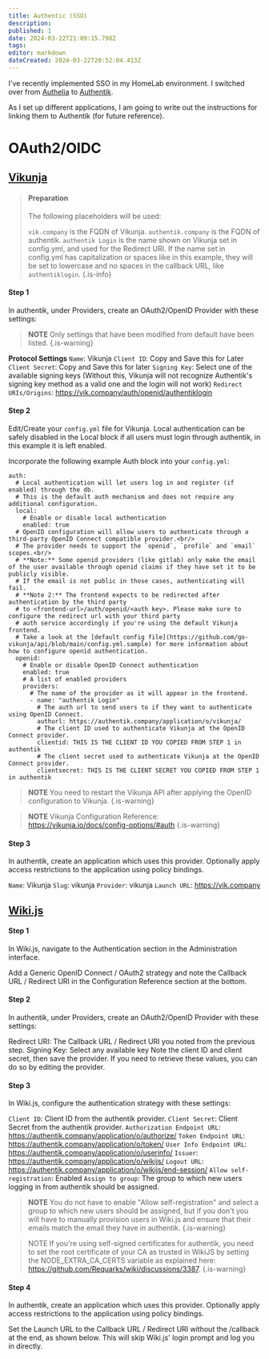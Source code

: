```yaml
---
title: Authentic (SSO)
description: 
published: 1
date: 2024-03-22T21:09:15.798Z
tags: 
editor: markdown
dateCreated: 2024-03-22T20:52:04.413Z
---
```


I've recently implemented SSO in my HomeLab environment. I switched over from [Authelia](https://www.authelia.com) to [Authentik](https://goauthentik.io).

As I set up different applications, I am going to write out the instructions for linking them to Authentik (for future reference).

# OAuth2/OIDC
## [Vikunja](https://docs.goauthentik.io/integrations/services/vikunja/)
> #### Preparation
> 
> The following placeholders will be used:
> 
> `vik.company` is the FQDN of Vikunja.
> `authentik.company` is the FQDN of authentik.
> `authentik Login` is the name shown on Vikunja set in config.yml, and used for the Redirect URI. If the name set in config.yml has capitalization or spaces like in this example, they will be set to lowercase and no spaces in the callback URL, like `authentiklogin`.
{.is-info}

#### Step 1
 
In authentik, under Providers, create an OAuth2/OpenID Provider with these settings:

> **NOTE**
> Only settings that have been modified from default have been listed.
{.is-warning}

**Protocol Settings**
`Name`: Vikunja
`Client ID`: Copy and Save this for Later
`Client Secret`: Copy and Save this for later
`Signing Key`: Select one of the available signing keys (Without this, Vikunja will not recognize Authentik's signing key method as a valid one and the login will not work)
`Redirect URIs/Origins`:
https://vik.company/auth/openid/authentiklogin



#### Step 2

Edit/Create your `config.yml` file for Vikunja. Local authentication can be safely disabled in the Local block if all users must login through authentik, in this example it is left enabled.

Incorporate the following example Auth block into your `config.yml`:

```
auth:
  # Local authentication will let users log in and register (if enabled) through the db.
  # This is the default auth mechanism and does not require any additional configuration.
  local:
    # Enable or disable local authentication
    enabled: true
  # OpenID configuration will allow users to authenticate through a third-party OpenID Connect compatible provider.<br/>
  # The provider needs to support the `openid`, `profile` and `email` scopes.<br/>
  # **Note:** Some openid providers (like gitlab) only make the email of the user available through openid claims if they have set it to be publicly visible.
  # If the email is not public in those cases, authenticating will fail.
  # **Note 2:** The frontend expects to be redirected after authentication by the third party
  # to <frontend-url>/auth/openid/<auth key>. Please make sure to configure the redirect url with your third party
  # auth service accordingly if you're using the default Vikunja frontend.
  # Take a look at the [default config file](https://github.com/go-vikunja/api/blob/main/config.yml.sample) for more information about how to configure openid authentication.
  openid:
    # Enable or disable OpenID Connect authentication
    enabled: true
    # A list of enabled providers
    providers:
      # The name of the provider as it will appear in the frontend.
      - name: "authentik Login"
        # The auth url to send users to if they want to authenticate using OpenID Connect.
        authurl: https://authentik.company/application/o/vikunja/
        # The client ID used to authenticate Vikunja at the OpenID Connect provider.
        clientid: THIS IS THE CLIENT ID YOU COPIED FROM STEP 1 in authentik
        # The client secret used to authenticate Vikunja at the OpenID Connect provider.
        clientsecret: THIS IS THE CLIENT SECRET YOU COPIED FROM STEP 1 in authentik
```


> **NOTE**
> You need to restart the Vikunja API after applying the OpenID configuration to Vikunja.
{.is-warning}

> **NOTE**
> Vikunja Configuration Reference: https://vikunja.io/docs/config-options/#auth
{.is-warning}

#### Step 3

In authentik, create an application which uses this provider. Optionally apply access restrictions to the application using policy bindings.

`Name`: Vikunja
`Slug`: vikunja
`Provider`: vikunja
`Launch URL`: https://vik.company
  


## [Wiki.js](https://docs.goauthentik.io/integrations/services/wiki-js/)
#### Step 1
In Wiki.js, navigate to the Authentication section in the Administration interface.

Add a Generic OpenID Connect / OAuth2 strategy and note the Callback URL / Redirect URI in the Configuration Reference section at the bottom.

#### Step 2

In authentik, under Providers, create an OAuth2/OpenID Provider with these settings:

Redirect URI: The Callback URL / Redirect URI you noted from the previous step.
Signing Key: Select any available key
Note the client ID and client secret, then save the provider. If you need to retrieve these values, you can do so by editing the provider.


#### Step 3

In Wiki.js, configure the authentication strategy with these settings:

`Client ID`: Client ID from the authentik provider.
`Client Secret`: Client Secret from the authentik provider.
`Authorization Endpoint URL`: https://authentik.company/application/o/authorize/
`Token Endpoint URL`: https://authentik.company/application/o/token/
`User Info Endpoint URL`: https://authentik.company/application/o/userinfo/
`Issuer`: https://authentik.company/application/o/wikijs/
`Logout URL`: https://authentik.company/application/o/wikijs/end-session/
`Allow self-registration`: Enabled
`Assign to group`: The group to which new users logging in from authentik should be assigned.


> **NOTE**
> You do not have to enable "Allow self-registration" and select a group to which new users should be assigned, but if you don't you will have to manually provision users in Wiki.js and ensure that their emails match the email they have in authentik.
{.is-warning}

> NOTE
> If you're using self-signed certificates for authentik, you need to set the root certificate of your CA as trusted in WikiJS by setting the NODE_EXTRA_CA_CERTS variable as explained here: https://github.com/Requarks/wiki/discussions/3387.
{.is-warning}

#### Step 4

In authentik, create an application which uses this provider. Optionally apply access restrictions to the application using policy bindings.

Set the Launch URL to the Callback URL / Redirect URI without the /callback at the end, as shown below. This will skip Wiki.js' login prompt and log you in directly.


